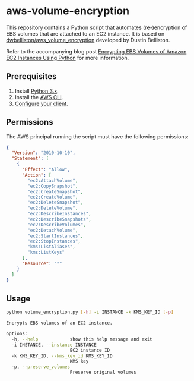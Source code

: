 # aws-volume-encryption

This repository contains a Python script that automates (re-)encryption of EBS volumes that are attached to an EC2 instance. It is based on [dwbelliston/aws_volume_encryption](https://github.com/dwbelliston/aws_volume_encryption) developed by Dustin Belliston.

Refer to the accompanying blog post [Encrypting EBS Volumes of Amazon EC2 Instances Using Python](https://blog.avangards.io/encrypting-ebs-volumes-of-amazon-ec2-instances-using-python) for more information.

## Prerequisites

1. Install [Python 3.x](https://www.python.org/downloads/).
2. Install the [AWS CLI](http://docs.aws.amazon.com/cli/latest/userguide/installing.html).
3. [Configure your client](http://docs.aws.amazon.com/cli/latest/userguide/cli-chap-getting-started.html).

## Permissions

The AWS principal running the script must have the following permissions:

```json
{
  "Version": "2010-10-10",
  "Statement": [
    {
      "Effect": "Allow",
      "Action": [
        "ec2:AttachVolume",
        "ec2:CopySnapshot",
        "ec2:CreateSnapshot",
        "ec2:CreateVolume",
        "ec2:DeleteSnapshot",
        "ec2:DeleteVolume",
        "ec2:DescribeInstances",
        "ec2:DescribeSnapshots",
        "ec2:DescribeVolumes",
        "ec2:DetachVolume",
        "ec2:StartInstances",
        "ec2:StopInstances",
        "kms:ListAliases",
        "kms:ListKeys"
      ],
      "Resource": "*"
    }
  ]
}
```

## Usage

```sh
python volume_encryption.py [-h] -i INSTANCE -k KMS_KEY_ID [-p]

Encrypts EBS volumes of an EC2 instance.

options:
  -h, --help            show this help message and exit
  -i INSTANCE, --instance INSTANCE
                        EC2 instance ID
  -k KMS_KEY_ID, --kms_key_id KMS_KEY_ID
                        KMS key
  -p, --preserve_volumes
                        Preserve original volumes
```
